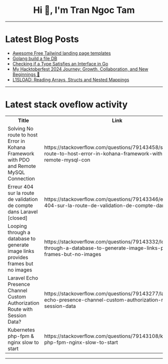 <h1 align="center">Hi 👋, I'm Tran Ngoc Tam</h1>

---

# Latest Blog Posts 
<!-- BLOG-POST-LIST:START -->
- [Awesome Free Tailwind landing page templates](https://dev.to/paul_freeman/awesome-free-tailwind-landing-page-templates-2gnb)
- [Golang build a file DB](https://dev.to/wollens/golang-build-a-file-db-2m7l)
- [Checking if a Type Satisfies an Interface in Go](https://dev.to/kittipat1413/checking-if-a-type-satisfies-an-interface-in-go-432n)
- [My Hacktoberfest 2024 Journey: Growth, Collaboration, and New Beginnings 🌱](https://dev.to/shree4226/my-hacktoberfest-2024-journey-growth-collaboration-and-new-beginnings-1d60)
- [L1SLOAD: Reading Arrays, Structs and Nested Mappings](https://dev.to/filosofiacodigoen/l1sload-reading-arrays-structs-and-nested-mappings-4b7h)
<!-- BLOG-POST-LIST:END -->

---

# Latest stack oveflow activity
<table>
  <tr><th>Title</th><th>Link</th></tr>
  <!-- STACKOVERFLOW:START --><tr><td>Solving No route to host Error in Kohana Framework with PDO and Remote MySQL Connection</td><td>https://stackoverflow.com/questions/79143458/solving-no-route-to-host-error-in-kohana-framework-with-pdo-and-remote-mysql-con</td></tr><tr><td>Erreur 404 sur la route de validation de compte dans Laravel [closed]</td><td>https://stackoverflow.com/questions/79143346/erreur-404-sur-la-route-de-validation-de-compte-dans-laravel</td></tr><tr><td>Looping through a database to generate image links provides frames but no images</td><td>https://stackoverflow.com/questions/79143332/looping-through-a-database-to-generate-image-links-provides-frames-but-no-images</td></tr><tr><td>Laravel Echo Presence Channel Custom Authorization Route with Session Data?</td><td>https://stackoverflow.com/questions/79143277/laravel-echo-presence-channel-custom-authorization-route-with-session-data</td></tr><tr><td>Kubernetes php-fpm &amp; nginx slow to start</td><td>https://stackoverflow.com/questions/79143108/kubernetes-php-fpm-nginx-slow-to-start</td></tr><!-- STACKOVERFLOW:END -->
</table>

---


